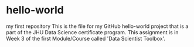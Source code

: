 # hello-world
my first repository
This is the file for my GitHub hello-world project that is a part of the JHU Data Science certificate program. This assignment is in Week 3 of the first Module/Course called 'Data Scientist Toolbox'.
